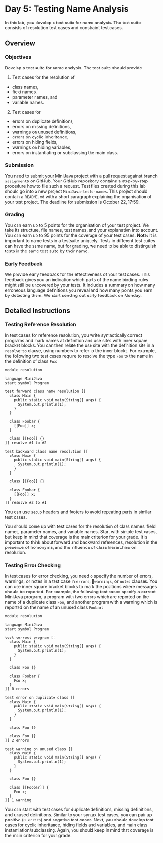 # Day 5: Testing Name Analysis

In this lab, you develop a test suite for name analysis.
The test suite consists of resolution test cases and constraint test cases.

## Overview

### Objectives

Develop a test suite for name analysis.
The test suite should provide

1. Test cases for the resolution of
  * class names,
  * field names,
  * parameter names, and
  * variable names.
2. Test cases for
  * errors on duplicate definitions,
  * errors on missing definitions,
  * warnings on unused definitions,
  * errors on cyclic inheritance,
  * errors on hiding fields,
  * warnings on hiding variables,
  * errors on instantiating or subclassing the main class.

### Submission

You need to submit your MiniJava project with a pull request against branch `assignment5` on GitHub. 
Your GitHub repository contains a step-by-step procedure how to file such a request. 
Test files created during this lab should go into a new project `MiniJava-tests-names`.
This project should contain a `README.md` with a short paragraph explaining the organisation of your test project. 
The deadline for submission is October 22, 17:59.

### Grading

You can earn up to 5 points for the organisation of your test project.
We take its structure, file names, test names, and your explanation into account.
You can earn up to 95 points for the coverage of your test cases.
**Note:** It is important to name tests in a testsuite uniquely. Tests in different test suites can have the same name, but for grading, we need to be able to distinguish tests in the same test suite by their name.

### Early Feedback

We provide early feedback for the effectiveness of your test cases.
This feedback gives you an indication which parts of the name binding rules might still be uncovered by your tests. 
It includes a summary on how many erroneous language definitions you reveal and how many points you earn by detecting them.
We start sending out early feedback on Monday.

## Detailed Instructions

### Testing Reference Resolution

In test cases for reference resolution, 
 you write syntactically correct programs and
 mark names at definition and use sites with inner square bracket blocks. 
You can then relate the use site with the definition site in a `resolve`-`to` clause, 
  using numbers to refer to the inner blocks. 
For example, the following two test cases require to resolve the type `Foo` to the name in the definition of class `Foo`:

    module resolution
     
    language MiniJava
    start symbol Program
     
    test forward class name resolution [[
      class Main {
        public static void main(String[] args) {
          System.out.println(1);
        }
      }
     
      class Foobar {
        [[Foo]] x;
      }
     
      class [[Foo]] {}
    ]] resolve #1 to #2
     
    test backward class name resolution [[
      class Main {
        public static void main(String[] args) {
          System.out.println(1);
        }
      }
     
      class [[Foo]] {}
     
      class Foobar {
        [[Foo]] x;
      }
    ]] resolve #2 to #1
 
You can use `setup` headers and footers to avoid repeating parts in similar test cases.

You should come up with test cases for the resolution of class names, field names, parameter names, and variable names.
Start with simple test cases, but keep in mind that coverage is the main criterion for your grade. 
It is important to think about 
 forward and backward references,
 resolution in the presence of homonyms, 
 and the influence of class hierarchies on resolution.
 
### Testing Error Checking

In test cases for error checking, you need o specify the number of errors, warnings, or notes in a test case 
 in `errors`, `warnings`, or `notes` clauses. 
You can use inner square bracket blocks to mark the positions where messages should be reported. 
For example, the following test cases specify a correct MiniJava program, 
 a program with two errors which are reported on the name of a duplicate class `Foo`, 
 and another program with a warning which is reported on the name of an unused class `Foobar`:
 
    module resolution
     
    language MiniJava
    start symbol Program
     
    test correct program [[
      class Main {
        public static void main(String[] args) {
          System.out.println(1);
        }
      }
     
      class Foo {}
     
      class Foobar {
        Foo x;
      }
    ]] 0 errors
     
    test error on duplicate class [[
      class Main {
        public static void main(String[] args) {
          System.out.println(1);
        }
      }
     
      class Foo {}
     
      class Foo {}
    ]] 2 errors
     
    test warning on unused class [[
      class Main {
        public static void main(String[] args) {
          System.out.println(1);
        }
      }
     
      class Foo {}
     
      class [[Foobar]] {
        Foo x;
      }
    ]] 1 warning

You can start with test cases for duplicate definitions, missing definitions, and unused definitions.
Similar to your syntax test cases, you can pair up positive (`0 errors`) and negative test cases.
Next, you should develop test cases for 
 cyclic inheritance, 
 hiding fields and variables, 
 and main class instantiation/subclassing.
Again, you should keep in mind that coverage is the main criterion for your grade. 
